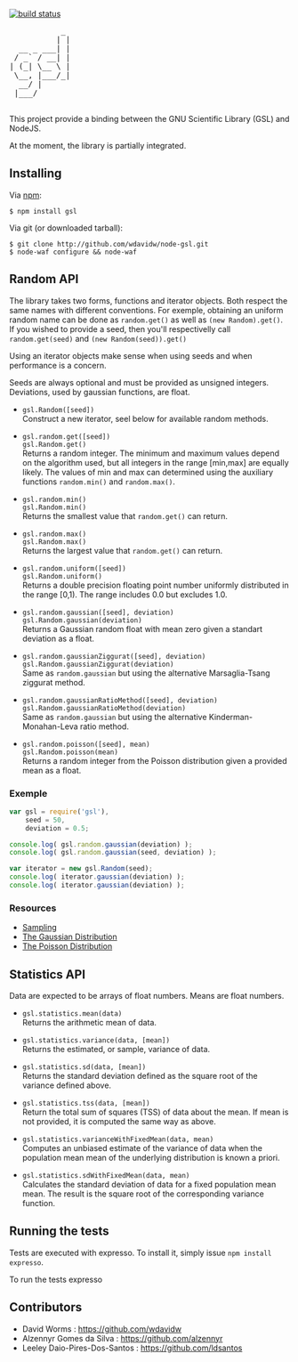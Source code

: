 [![build status](https://secure.travis-ci.org/wdavidw/node-gsl.png)](http://travis-ci.org/wdavidw/node-gsl)
<pre>
           _ 
          | |
  __ _ ___| |
 / _` / __| |
| (_| \__ \ |
 \__, |___/_|
  __/ |      
 |___/      

</pre>

This project provide a binding between the GNU Scientific Library (GSL) and NodeJS.

At the moment, the library is partially integrated.

Installing
----------

Via [npm](http://github.com/isaacs/npm):

    $ npm install gsl

Via git (or downloaded tarball):

    $ git clone http://github.com/wdavidw/node-gsl.git
    $ node-waf configure && node-waf

Random API
----------

The library takes two forms, functions and iterator objects. Both respect the same names with different conventions. For exemple, obtaining an uniform random name can be done as `random.get()` as well as `(new Random).get()`. If you wished to provide a seed, then you'll respectivelly call `random.get(seed)` and `(new Random(seed)).get()`

Using an iterator objects make sense when using seeds and when performance is a concern.

Seeds are always optional and must be provided as unsigned integers. Deviations, used by gaussian functions, are float.

-	`gsl.Random([seed])`   
	Construct a new iterator, seel below for available random methods.
	
-	`gsl.random.get([seed])`   
	`gsl.Random.get()`   
	Returns a random integer. The minimum and maximum values depend on the algorithm used, but all integers in the range [min,max] are equally likely. The values of min and max can determined using the auxiliary functions `random.min()` and `random.max()`.
	
-	`gsl.random.min()`   
	`gsl.Random.min()`   
	Returns the smallest value that `random.get()` can return.
	
-	`gsl.random.max()`   
	`gsl.Random.max()`   
	Returns the largest value that `random.get()` can return.
	
-	`gsl.random.uniform([seed])`   
	`gsl.Random.uniform()`   
	Returns a double precision floating point number uniformly distributed in the range [0,1). The range includes 0.0 but excludes 1.0.
	
-	`gsl.random.gaussian([seed], deviation)`   
	`gsl.Random.gaussian(deviation)`   
	Returns a Gaussian random float with mean zero given a standart deviation as a float.
	
-	`gsl.random.gaussianZiggurat([seed], deviation)`   
	`gsl.Random.gaussianZiggurat(deviation)`   
	Same as `random.gaussian` but using the alternative Marsaglia-Tsang ziggurat method.
	
-	`gsl.random.gaussianRatioMethod([seed], deviation)`   
	`gsl.Random.gaussianRatioMethod(deviation)`   
	Same as `random.gaussian` but using the alternative Kinderman-Monahan-Leva ratio method.
	
-	`gsl.random.poisson([seed], mean)`   
	`gsl.Random.poisson(mean)`   
	Returns a random integer from the Poisson distribution given a provided mean as a float.

### Exemple

```javascript
var gsl = require('gsl'),
	seed = 50,
	deviation = 0.5;

console.log( gsl.random.gaussian(deviation) );
console.log( gsl.random.gaussian(seed, deviation) );

var iterator = new gsl.Random(seed);
console.log( iterator.gaussian(deviation) );
console.log( iterator.gaussian(deviation) );
```

### Resources

*	[Sampling](http://www.gnu.org/software/gsl/manual/html_node/Sampling-from-a-random-number-generator.html)
*	[The Gaussian Distribution](http://www.gnu.org/software/gsl/manual/html_node/The-Gaussian-Distribution.html)
*	[The Poisson Distribution](http://www.gnu.org/software/gsl/manual/html_node/The-Poisson-Distribution.html)

Statistics API
--------------

Data are expected to be arrays of float numbers. Means are float numbers.

-	`gsl.statistics.mean(data)`   
	Returns the arithmetic mean of data.
	
-	`gsl.statistics.variance(data, [mean])`   
	Returns the estimated, or sample, variance of data.
	
-	`gsl.statistics.sd(data, [mean])`   
	Returns the standard deviation defined as the square root of the variance defined above.
	
-	`gsl.statistics.tss(data, [mean])`   
	Return the total sum of squares (TSS) of data about the mean. If mean is not provided, it is computed the same way as above.
	
-	`gsl.statistics.varianceWithFixedMean(data, mean)`   
	Computes an unbiased estimate of the variance of data when the population mean mean of the underlying distribution is known a priori.
	
-	`gsl.statistics.sdWithFixedMean(data, mean)`   
	Calculates the standard deviation of data for a fixed population mean mean. The result is the square root of the corresponding variance function.

Running the tests
-----------------

Tests are executed with expresso. To install it, simply issue `npm install expresso`.

To run the tests
	expresso

Contributors
------------

*	David Worms : <https://github.com/wdavidw>
*	Alzennyr Gomes da Silva : <https://github.com/alzennyr>
*	Leeley Daio-Pires-Dos-Santos : <https://github.com/ldsantos>


